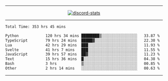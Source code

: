 <a href="https://www.github.com/ripavoid" target="_blank" rel="noreferrer">

-------

<div align='center'>
    <a href='https://discordapp.com/users/825178146797518881'>
        <img align='center' alt='discord-stats' src='https://api.discord-status.me/825178146797518881?nitro&boost=4&gradient=%231e0b1a%2C%23000000%2C%23000000%2C%23160316'></img>
    </a>
</div>

-------

<!--START_SECTION:waka-->

```txt
Total Time: 353 hrs 45 mins

Python            120 hrs 34 mins ████████▒░░░░░░░░░░░░░░░░   33.87 %
TypeScript        79 hrs 24 mins  █████▓░░░░░░░░░░░░░░░░░░░   22.30 %
Lua               42 hrs 29 mins  ███░░░░░░░░░░░░░░░░░░░░░░   11.93 %
Svelte            41 hrs 7 mins   ███░░░░░░░░░░░░░░░░░░░░░░   11.55 %
JavaScript        39 hrs 57 mins  ██▓░░░░░░░░░░░░░░░░░░░░░░   11.23 %
Text              15 hrs 36 mins  █░░░░░░░░░░░░░░░░░░░░░░░░   04.38 %
Bash              3 hrs           ▒░░░░░░░░░░░░░░░░░░░░░░░░   00.85 %
Other             2 hrs 14 mins   ░░░░░░░░░░░░░░░░░░░░░░░░░   00.63 %
```

<!--END_SECTION:waka-->

-------
